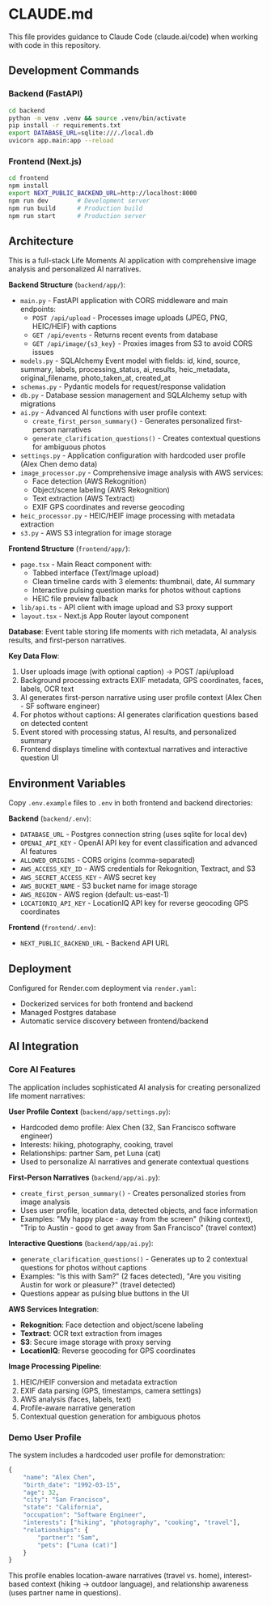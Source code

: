 # CLAUDE.md

This file provides guidance to Claude Code (claude.ai/code) when working with code in this repository.

## Development Commands

### Backend (FastAPI)
```bash
cd backend
python -m venv .venv && source .venv/bin/activate
pip install -r requirements.txt
export DATABASE_URL=sqlite:///./local.db
uvicorn app.main:app --reload
```

### Frontend (Next.js)
```bash
cd frontend
npm install
export NEXT_PUBLIC_BACKEND_URL=http://localhost:8000
npm run dev        # Development server
npm run build      # Production build
npm run start      # Production server
```

## Architecture

This is a full-stack Life Moments AI application with comprehensive image analysis and personalized AI narratives.

**Backend Structure** (`backend/app/`):
- `main.py` - FastAPI application with CORS middleware and main endpoints:
  - `POST /api/upload` - Processes image uploads (JPEG, PNG, HEIC/HEIF) with captions
  - `GET /api/events` - Returns recent events from database
  - `GET /api/image/{s3_key}` - Proxies images from S3 to avoid CORS issues
- `models.py` - SQLAlchemy Event model with fields: id, kind, source, summary, labels, processing_status, ai_results, heic_metadata, original_filename, photo_taken_at, created_at
- `schemas.py` - Pydantic models for request/response validation
- `db.py` - Database session management and SQLAlchemy setup with migrations
- `ai.py` - Advanced AI functions with user profile context:
  - `create_first_person_summary()` - Generates personalized first-person narratives
  - `generate_clarification_questions()` - Creates contextual questions for ambiguous photos
- `settings.py` - Application configuration with hardcoded user profile (Alex Chen demo data)
- `image_processor.py` - Comprehensive image analysis with AWS services:
  - Face detection (AWS Rekognition)
  - Object/scene labeling (AWS Rekognition) 
  - Text extraction (AWS Textract)
  - EXIF GPS coordinates and reverse geocoding
- `heic_processor.py` - HEIC/HEIF image processing with metadata extraction
- `s3.py` - AWS S3 integration for image storage

**Frontend Structure** (`frontend/app/`):
- `page.tsx` - Main React component with:
  - Tabbed interface (Text/Image upload)
  - Clean timeline cards with 3 elements: thumbnail, date, AI summary
  - Interactive pulsing question marks for photos without captions
  - HEIC file preview fallback
- `lib/api.ts` - API client with image upload and S3 proxy support
- `layout.tsx` - Next.js App Router layout component

**Database**: Event table storing life moments with rich metadata, AI analysis results, and first-person narratives.

**Key Data Flow**:
1. User uploads image (with optional caption) → POST /api/upload
2. Background processing extracts EXIF metadata, GPS coordinates, faces, labels, OCR text
3. AI generates first-person narrative using user profile context (Alex Chen - SF software engineer)
4. For photos without captions: AI generates clarification questions based on detected content
5. Event stored with processing status, AI results, and personalized summary
6. Frontend displays timeline with contextual narratives and interactive question UI

## Environment Variables

Copy `.env.example` files to `.env` in both frontend and backend directories:

**Backend** (`backend/.env`):
- `DATABASE_URL` - Postgres connection string (uses sqlite for local dev)
- `OPENAI_API_KEY` - OpenAI API key for event classification and advanced AI features
- `ALLOWED_ORIGINS` - CORS origins (comma-separated)
- `AWS_ACCESS_KEY_ID` - AWS credentials for Rekognition, Textract, and S3
- `AWS_SECRET_ACCESS_KEY` - AWS secret key
- `AWS_BUCKET_NAME` - S3 bucket name for image storage
- `AWS_REGION` - AWS region (default: us-east-1)
- `LOCATIONIQ_API_KEY` - LocationIQ API key for reverse geocoding GPS coordinates

**Frontend** (`frontend/.env`):
- `NEXT_PUBLIC_BACKEND_URL` - Backend API URL

## Deployment

Configured for Render.com deployment via `render.yaml`:
- Dockerized services for both frontend and backend
- Managed Postgres database
- Automatic service discovery between frontend/backend

## AI Integration

### Core AI Features
The application includes sophisticated AI analysis for creating personalized life moment narratives:

**User Profile Context** (`backend/app/settings.py`):
- Hardcoded demo profile: Alex Chen (32, San Francisco software engineer)
- Interests: hiking, photography, cooking, travel
- Relationships: partner Sam, pet Luna (cat)
- Used to personalize AI narratives and generate contextual questions

**First-Person Narratives** (`backend/app/ai.py`):
- `create_first_person_summary()` - Creates personalized stories from image analysis
- Uses user profile, location data, detected objects, and face information
- Examples: "My happy place - away from the screen" (hiking context), "Trip to Austin - good to get away from San Francisco" (travel context)

**Interactive Questions** (`backend/app/ai.py`):
- `generate_clarification_questions()` - Generates up to 2 contextual questions for photos without captions  
- Examples: "Is this with Sam?" (2 faces detected), "Are you visiting Austin for work or pleasure?" (travel detected)
- Questions appear as pulsing blue buttons in the UI

**AWS Services Integration**:
- **Rekognition**: Face detection and object/scene labeling
- **Textract**: OCR text extraction from images
- **S3**: Secure image storage with proxy serving
- **LocationIQ**: Reverse geocoding for GPS coordinates

**Image Processing Pipeline**:
1. HEIC/HEIF conversion and metadata extraction
2. EXIF data parsing (GPS, timestamps, camera settings)
3. AWS analysis (faces, labels, text)
4. Profile-aware narrative generation
5. Contextual question generation for ambiguous photos

### Demo User Profile
The system includes a hardcoded user profile for demonstration:
```python
{
    "name": "Alex Chen",
    "birth_date": "1992-03-15", 
    "age": 32,
    "city": "San Francisco",
    "state": "California",
    "occupation": "Software Engineer",
    "interests": ["hiking", "photography", "cooking", "travel"],
    "relationships": {
        "partner": "Sam",
        "pets": ["Luna (cat)"]
    }
}
```

This profile enables location-aware narratives (travel vs. home), interest-based context (hiking → outdoor language), and relationship awareness (uses partner name in questions).